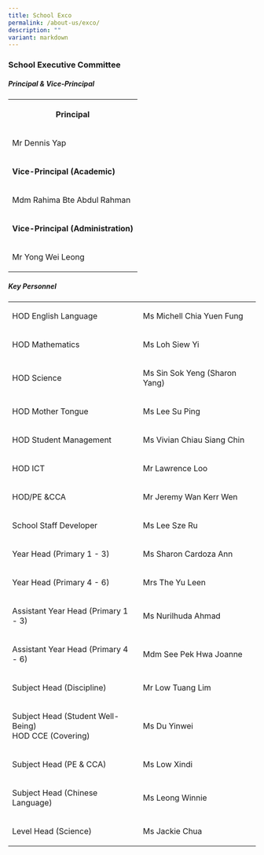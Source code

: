 ```yaml
---
title: School Exco
permalink: /about-us/exco/
description: ""
variant: markdown
---
```

<h3>School Executive Committee</h3>
<h5>Principal &amp; Vice-Principal</h5>
<table style="minWidth: 25px">
<colgroup>
<col>
</colgroup>
<tbody>
<tr>
<th rowspan="1" colspan="1">
<p>Principal</p>
</th>
</tr>
<tr>
<td rowspan="1" colspan="1">
<p>Mr Dennis Yap</p>
</td>
</tr>
<tr>
<td rowspan="1" colspan="1">
<p><strong>Vice-Principal (Academic)</strong>
</p>
</td>
</tr>
<tr>
<td rowspan="1" colspan="1">
<p>Mdm Rahima Bte Abdul Rahman</p>
</td>
</tr>
<tr>
<td rowspan="1" colspan="1">
<p><strong>Vice-Principal (Administration)</strong>
</p>
</td>
</tr>
<tr>
<td rowspan="1" colspan="1">
<p>Mr Yong Wei Leong&nbsp;</p>
</td>
</tr>
</tbody>
</table>
<h5>Key Personnel</h5>
<table style="minWidth: 50px">
<colgroup>
<col>
<col>
</colgroup>
<tbody>
<tr>
<td rowspan="1" colspan="1">
<p>HOD English Language</p>
</td>
<td rowspan="1" colspan="1">
<p>Ms&nbsp;Michell Chia Yuen Fung</p>
</td>
</tr>
<tr>
<td rowspan="1" colspan="1">
<p>HOD Mathematics</p>
</td>
<td rowspan="1" colspan="1">
<p>Ms&nbsp;Loh Siew Yi</p>
</td>
</tr>
<tr>
<td rowspan="1" colspan="1">
<p>HOD Science</p>
</td>
<td rowspan="1" colspan="1">
<p>Ms&nbsp;Sin Sok Yeng (Sharon Yang)</p>
</td>
</tr>
<tr>
<td rowspan="1" colspan="1">
<p>HOD Mother Tongue</p>
</td>
<td rowspan="1" colspan="1">
<p>Ms&nbsp;Lee Su Ping</p>
</td>
</tr>
<tr>
<td rowspan="1" colspan="1">
<p>HOD Student Management</p>
</td>
<td rowspan="1" colspan="1">
<p>Ms&nbsp;Vivian Chiau Siang Chin</p>
</td>
</tr>
<tr>
<td rowspan="1" colspan="1">
<p>HOD ICT</p>
</td>
<td rowspan="1" colspan="1">
<p>Mr Lawrence Loo</p>
</td>
</tr>
<tr>
<td rowspan="1" colspan="1">
<p>HOD/PE &amp;CCA</p>
</td>
<td rowspan="1" colspan="1">
<p>Mr Jeremy Wan Kerr Wen</p>
</td>
</tr>
<tr>
<td rowspan="1" colspan="1">
<p>School Staff Developer&nbsp;</p>
</td>
<td rowspan="1" colspan="1">
<p>Ms&nbsp;Lee Sze Ru</p>
</td>
</tr>
<tr>
<td rowspan="1" colspan="1">
<p>Year Head (Primary 1 - 3)</p>
</td>
<td rowspan="1" colspan="1">
<p>Ms Sharon Cardoza Ann</p>
</td>
</tr>
<tr>
<td rowspan="1" colspan="1">
<p>Year Head (Primary 4 - 6)</p>
</td>
<td rowspan="1" colspan="1">
<p>Mrs&nbsp;The Yu Leen</p>
</td>
</tr>
<tr>
<td rowspan="1" colspan="1">
<p>Assistant Year Head (Primary 1 - 3)</p>
</td>
<td rowspan="1" colspan="1">
<p>Ms&nbsp;Nurilhuda Ahmad&nbsp;</p>
</td>
</tr>
<tr>
<td rowspan="1" colspan="1">
<p>Assistant Year Head (Primary 4 - 6)</p>
</td>
<td rowspan="1" colspan="1">
<p>Mdm&nbsp;See Pek Hwa Joanne&nbsp;</p>
</td>
</tr>
<tr>
<td rowspan="1" colspan="1">
<p>Subject Head (Discipline)&nbsp;</p>
</td>
<td rowspan="1" colspan="1">
<p>Mr Low Tuang Lim&nbsp;</p>
</td>
</tr>
<tr>
<td rowspan="1" colspan="1">
<p>Subject Head (Student Well-Being)
<br>HOD CCE (Covering)</p>
</td>
<td rowspan="1" colspan="1">
<p>Ms&nbsp;Du Yinwei</p>
</td>
</tr>
<tr>
<td rowspan="1" colspan="1">
<p>Subject Head (PE &amp; CCA)&nbsp;</p>
</td>
<td rowspan="1" colspan="1">
<p>Ms Low Xindi</p>
</td>
</tr>
<tr>
<td rowspan="1" colspan="1">
<p>Subject Head (Chinese Language)&nbsp;</p>
</td>
<td rowspan="1" colspan="1">
<p>Ms Leong Winnie</p>
</td>
</tr>
<tr>
<td rowspan="1" colspan="1">
<p>Level Head (Science)&nbsp;</p>
</td>
<td rowspan="1" colspan="1">
<p>Ms Jackie Chua</p>
</td>
</tr>
</tbody>
</table>
<p></p>
